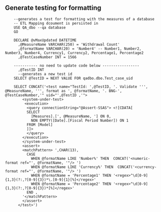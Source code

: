 ## Generate testing for formatting



        --generates a test for formatting with the measures of a database
        -- ETL Mapping dcoument is persisted in 
        USE QA_dbo --qa database
        GO

        DECLARE @vMaxUpdated DATETIME	
          ,@MeasureName VARCHAR(250) = 'Withdrawal Count'
          ,@formatName VARCHAR(20) = 'Number4' -- Number1, Number2, Number3, Number4, Currency1, Currency2, Percentage1, Percentage2
          ,@TestCaseNumber INT = 1566

        ----------- no need to update code below -----------------
          ,@TestID INT
          --generates a new test id
        SELECT @TestID = NEXT VALUE FOR qadbo.dbo.Test_case_uid 

        SELECT CONCAT('<test name="TestId: ',@TestID, '. Validate ''', @MeasureName, ''', format as ', @formatName, '. BNG-', @TestCaseNumber,'" uid="',@TestID ,'">    
            <system-under-test>
             <execution>
              <query connectionString="@Assert-SSAS"> <![CDATA[
              SELECT
                [Measures].[', @MeasureName, '] ON 0,
                NON EMPTY([Date].[Fiscal Period Number]) ON 1
              FROM [Model]
              ]]>
              </query>
            </execution>
            </system-under-test>
            <assert>
            <matchPattern> ',CHAR(13),
              CASE 
                WHEN @formatName LIKE 'Number%' THEN  CONCAT('<numeric-format ref="', @formatName, '"/> ')
                WHEN @formatName LIKE 'Currency%' THEN  CONCAT('<currency-format ref="', @formatName, '"/> ')
                WHEN @formatName = 'Percentage1' THEN '<regex>^\d[0-9]{1,3}(?:,?[0-9]{3})*\.[0-9]{1}[%]</regex>'
                WHEN @formatName = 'Percentage2' THEN '<regex>^\d[0-9]{1,3}(?:,?[0-9]{3})*[%]</regex>'
              END ,
            '</matchPattern>		
            </assert>
          </test>')

